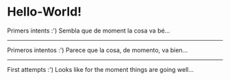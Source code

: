 # Hello-World!

Primers intents :')
Sembla que de moment la cosa va bé...

----
Primeros intentos :')
Parece que la cosa, de momento, va bien...

----

First attempts :')
Looks like for the moment things are going well...
